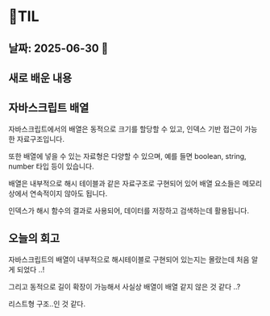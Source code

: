 # 🧾TIL

## 날짜: 2025-06-30 🐶

## 새로 배운 내용

## 자바스크립트 배열

자바스크립트에서의 배열은 동적으로 크기를 할당할 수 있고, 인덱스 기반 접근이 가능한 자료구조입니다.

또한 배열에 넣을 수 있는 자료형은 다양할 수 있으며, 예를 들면 boolean, string, number 타입 등이 있습니다.

배열은 내부적으로 해시 테이블과 같은 자료구조로 구현되어 있어 배열 요소들은 메모리 상에서 연속적이지 않아도 됩니다.

인덱스가 해시 함수의 결과로 사용되어, 데이터를 저장하고 검색하는데 활용됩니다.

## 오늘의 회고

자바스크립트의 배열이 내부적으로 해시테이블로 구현되어 있는지는 몰랐는데 처음 알게 되었다 ..!

그리고 동적으로 길이 확장이 가능해서 사실상 배열이 배열 같지 않은 것 같다 ..?

리스트형 구조..인 것 같다.
